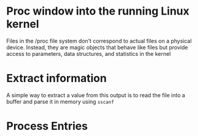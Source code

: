 Proc window into the running Linux kernel
=========================================
Files in the /proc file system don’t correspond to actual files on a physical device. Instead, they are magic objects that behave like files but provide access to parameters, data structures, and statistics in the kernel
# Extract information

A simple way to extract a value from this output is to read the file into a buffer and parse it in memory using `sscanf`

# Process Entries

